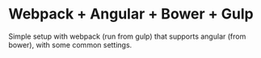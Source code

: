 Webpack + Angular + Bower + Gulp
================================

Simple setup with webpack (run from gulp) that supports angular (from bower), with some common settings. 
